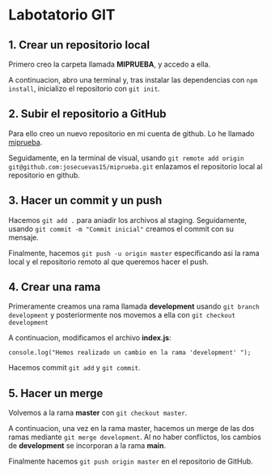 # Labotatorio GIT

## 1. Crear un repositorio local 
Primero creo la carpeta llamada **MIPRUEBA**, y accedo a ella.

A continuacion, abro una terminal y, tras instalar las dependencias con `npm install`, inicializo el repositorio con `git init`.

## 2. Subir el repositorio a GitHub 
Para ello creo un nuevo repositorio en mi cuenta de github. Lo he llamado [miprueba](https://github.com/josecuevas15/miprueba).

Seguidamente, en la terminal de visual, usando `git remote add origin git@github.com:josecuevas15/miprueba.git` enlazamos el repositorio local al repositorio en github.

## 3. Hacer un commit y un push
Hacemos `git add .` para aniadir los archivos al staging. Seguidamente, usando `git commit -m "Commit inicial"` creamos el commit con su mensaje.

Finalmente, hacemos `git push -u origin master` especificando asi la rama local y el repositorio remoto al que queremos hacer el push.

## 4. Crear una rama

Primeramente creamos una rama llamada **development** usando `git branch development` y posteriormente nos movemos a ella con `git checkout development`

A continuacion, modificamos el archivo **index.js**:

`console.log("Hemos realizado un cambio en la rama 'development' ");`

Hacemos commit `git add` y `git commit`. 

## 5. Hacer un merge
Volvemos a la rama **master** con `git checkout master`.

A continuacion, una vez en la rama master, hacemos un merge de las dos ramas mediante `git merge development`. Al no haber conflictos, los cambios de **development** se incorporan a la rama **main**.

Finalmente hacemos `git push origin master` en el repositorio de GitHub.